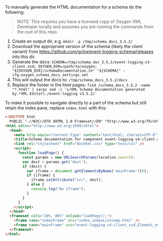 To manually generate the HTML documentation for a schema do the following:

> NOTE: This requires you have a licensed copy of Oxygen XML Developer locally and assumes you are running the commands from the root of this repo.

1. Create an output dir, e.g.
   `mkdir -p /tmp/schema_docs_3.5.2/`
1. Download the appropriate version of the schema (likely the client variant) from https://github.com/gchq/event-logging-schema/releases into this dir.
1. Generate the docs:
   `SCHEMA=/tmp/schema_doc_3.5.2/event-logging-v3-client.xsd; OXYGEN_DIR=/path/to/oxygen; "${OXYGEN_DIR}/schemaDocumentation.sh" "${SCHEMA}" -cfg:oxygen_schema_docs_settings.xml`
1. This will output the docs to:
   `/tmp/schema_docs_3.5.2/docs`
1. Replace the footer in the html pages:
   `find /schema_docs_3.5.2 -name "*.html" | xargs sed -i 's/XML Schema documentation generated by.*XML Editor\./event-logging v3.5.2/'`


To make it possible to navigate directly to a part of the schema but still retain the index pane, replace `index.html` with this:

```html
<!DOCTYPE html
  PUBLIC "-//W3C//DTD XHTML 1.0 Frameset//EN" "http://www.w3.org/TR/xhtml1/DTD/xhtml1-frameset.dtd">
<html xmlns="http://www.w3.org/1999/xhtml">
  <head>
    <meta http-equiv="Content-Type" content="text/html; charset=UTF-8" />
    <title>Schema documentation for component event-logging-v4-client.xsd</title>
    <link rel="stylesheet" href="docHtml.css" type="text/css" />
    <script>
      function loadPage() {
        const params = new URLSearchParams(location.search);
        var dest = params.get('dest');
        if (dest) {
          var iframe = document.getElementsByName('mainFrame')[0];
          if (iframe) {
            iframe.setAttribute("src", dest);
          } else {
            console.log("No iframe");
          }
        }
      }
    </script>
  </head>
  <frameset cols="20%, 80%" onload="loadPage();">
    <frame name="indexFrame" src="index.indexListcomp.html" />
    <frame name="mainFrame" src="event-logging-v4-client_xsd_Element_evt_Event.html" />
  </frameset>
</html>
```

